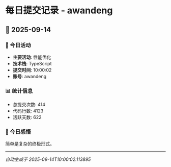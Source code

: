 # 每日提交记录 - awandeng

## 📅 2025-09-14

### 🎯 今日活动
- **主要活动**: 性能优化
- **技术栈**: TypeScript
- **提交时间**: 10:00:02
- **账号**: awandeng

### 📊 统计信息
- 总提交次数: 414
- 代码行数: 4123
- 活跃天数: 622

### 💭 今日感悟
简单是复杂的终极形式。

---
*自动生成于 2025-09-14T10:00:02.113895*
